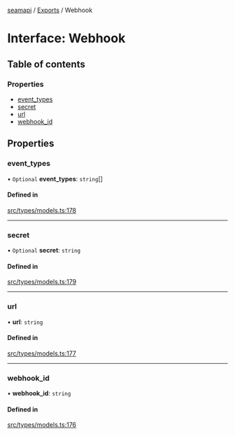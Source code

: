 [seamapi](../README.md) / [Exports](../modules.md) / Webhook

# Interface: Webhook

## Table of contents

### Properties

- [event\_types](Webhook.md#event_types)
- [secret](Webhook.md#secret)
- [url](Webhook.md#url)
- [webhook\_id](Webhook.md#webhook_id)

## Properties

### event\_types

• `Optional` **event\_types**: `string`[]

#### Defined in

[src/types/models.ts:178](https://github.com/seamapi/javascript/blob/main/src/types/models.ts#L178)

___

### secret

• `Optional` **secret**: `string`

#### Defined in

[src/types/models.ts:179](https://github.com/seamapi/javascript/blob/main/src/types/models.ts#L179)

___

### url

• **url**: `string`

#### Defined in

[src/types/models.ts:177](https://github.com/seamapi/javascript/blob/main/src/types/models.ts#L177)

___

### webhook\_id

• **webhook\_id**: `string`

#### Defined in

[src/types/models.ts:176](https://github.com/seamapi/javascript/blob/main/src/types/models.ts#L176)
